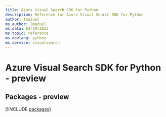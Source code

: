 ```yaml
---
title: Azure Visual Search SDK for Python
description: Reference for Azure Visual Search SDK for Python
author: lmazuel
ms.author: lmazuel
ms.data: 03/29/2023
ms.topic: reference
ms.devlang: python
ms.service: visualsearch
---
```

# Azure Visual Search SDK for Python - preview
## Packages - preview
[!INCLUDE [packages](visual-search-index.md)]